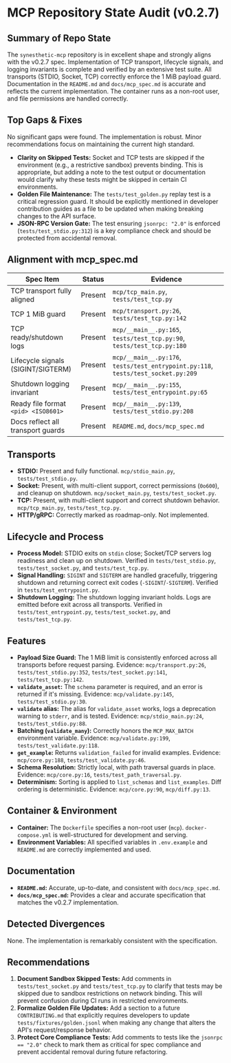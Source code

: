 # MCP Repository State Audit (v0.2.7)

## Summary of Repo State
The `synesthetic-mcp` repository is in excellent shape and strongly aligns with the v0.2.7 spec. Implementation of TCP transport, lifecycle signals, and logging invariants is complete and verified by an extensive test suite. All transports (STDIO, Socket, TCP) correctly enforce the 1 MiB payload guard. Documentation in the `README.md` and `docs/mcp_spec.md` is accurate and reflects the current implementation. The container runs as a non-root user, and file permissions are handled correctly.

## Top Gaps & Fixes
No significant gaps were found. The implementation is robust. Minor recommendations focus on maintaining the current high standard.
- **Clarity on Skipped Tests:** Socket and TCP tests are skipped if the environment (e.g., a restrictive sandbox) prevents binding. This is appropriate, but adding a note to the test output or documentation would clarify why these tests might be skipped in certain CI environments.
- **Golden File Maintenance:** The `tests/test_golden.py` replay test is a critical regression guard. It should be explicitly mentioned in developer contribution guides as a file to be updated when making breaking changes to the API surface.
- **JSON-RPC Version Gate:** The test ensuring `jsonrpc: "2.0"` is enforced (`tests/test_stdio.py:312`) is a key compliance check and should be protected from accidental removal.

## Alignment with mcp_spec.md

| Spec Item | Status | Evidence |
|---|---|---|
| TCP transport fully aligned | Present | `mcp/tcp_main.py`, `tests/test_tcp.py` |
| TCP 1 MiB guard | Present | `mcp/transport.py:26`, `tests/test_tcp.py:142` |
| TCP ready/shutdown logs | Present | `mcp/__main__.py:165`, `tests/test_tcp.py:90`, `tests/test_tcp.py:180` |
| Lifecycle signals (SIGINT/SIGTERM) | Present | `mcp/__main__.py:176`, `tests/test_entrypoint.py:118`, `tests/test_socket.py:209` |
| Shutdown logging invariant | Present | `mcp/__main__.py:155`, `tests/test_entrypoint.py:65` |
| Ready file format `<pid> <ISO8601>` | Present | `mcp/__main__.py:139`, `tests/test_stdio.py:208` |
| Docs reflect all transport guards | Present | `README.md`, `docs/mcp_spec.md` |

## Transports
- **STDIO:** Present and fully functional. `mcp/stdio_main.py`, `tests/test_stdio.py`.
- **Socket:** Present, with multi-client support, correct permissions (`0o600`), and cleanup on shutdown. `mcp/socket_main.py`, `tests/test_socket.py`.
- **TCP:** Present, with multi-client support and correct shutdown behavior. `mcp/tcp_main.py`, `tests/test_tcp.py`.
- **HTTP/gRPC:** Correctly marked as roadmap-only. Not implemented.

## Lifecycle and Process
- **Process Model:** STDIO exits on `stdin` close; Socket/TCP servers log readiness and clean up on shutdown. Verified in `tests/test_stdio.py`, `tests/test_socket.py`, and `tests/test_tcp.py`.
- **Signal Handling:** `SIGINT` and `SIGTERM` are handled gracefully, triggering shutdown and returning correct exit codes (`-SIGINT`/`-SIGTERM`). Verified in `tests/test_entrypoint.py`.
- **Shutdown Logging:** The shutdown logging invariant holds. Logs are emitted before exit across all transports. Verified in `tests/test_entrypoint.py`, `tests/test_socket.py`, and `tests/test_tcp.py`.

## Features
- **Payload Size Guard:** The 1 MiB limit is consistently enforced across all transports before request parsing. Evidence: `mcp/transport.py:26`, `tests/test_stdio.py:352`, `tests/test_socket.py:141`, `tests/test_tcp.py:142`.
- **`validate_asset`:** The `schema` parameter is required, and an error is returned if it's missing. Evidence: `mcp/validate.py:145`, `tests/test_stdio.py:30`.
- **`validate` alias:** The alias for `validate_asset` works, logs a deprecation warning to `stderr`, and is tested. Evidence: `mcp/stdio_main.py:24`, `tests/test_stdio.py:88`.
- **Batching (`validate_many`):** Correctly honors the `MCP_MAX_BATCH` environment variable. Evidence: `mcp/validate.py:199`, `tests/test_validate.py:118`.
- **`get_example`:** Returns `validation_failed` for invalid examples. Evidence: `mcp/core.py:188`, `tests/test_validate.py:46`.
- **Schema Resolution:** Strictly local, with path traversal guards in place. Evidence: `mcp/core.py:16`, `tests/test_path_traversal.py`.
- **Determinism:** Sorting is applied to `list_schemas` and `list_examples`. Diff ordering is deterministic. Evidence: `mcp/core.py:90`, `mcp/diff.py:13`.

## Container & Environment
- **Container:** The `Dockerfile` specifies a non-root user (`mcp`). `docker-compose.yml` is well-structured for development and serving.
- **Environment Variables:** All specified variables in `.env.example` and `README.md` are correctly implemented and used.

## Documentation
- **`README.md`:** Accurate, up-to-date, and consistent with `docs/mcp_spec.md`.
- **`docs/mcp_spec.md`:** Provides a clear and accurate specification that matches the v0.2.7 implementation.

## Detected Divergences
None. The implementation is remarkably consistent with the specification.

## Recommendations
1.  **Document Sandbox Skipped Tests:** Add comments in `tests/test_socket.py` and `tests/test_tcp.py` to clarify that tests may be skipped due to sandbox restrictions on network binding. This will prevent confusion during CI runs in restricted environments.
2.  **Formalize Golden File Updates:** Add a section to a future `CONTRIBUTING.md` that explicitly requires developers to update `tests/fixtures/golden.jsonl` when making any change that alters the API's request/response behavior.
3.  **Protect Core Compliance Tests:** Add comments to tests like the `jsonrpc == "2.0"` check to mark them as critical for spec compliance and prevent accidental removal during future refactoring.